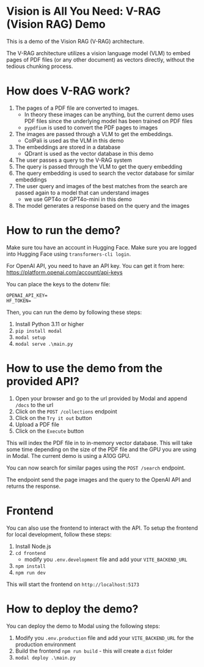 # Vision is All You Need: V-RAG (Vision RAG) Demo

This is a demo of the Vision RAG (V-RAG) architecture.

The V-RAG architecture utilizes a vision language model (VLM) to embed pages of PDF files (or any other document) as vectors directly, without the tedious chunking process.

# How does V-RAG work?

1. The pages of a PDF file are converted to images. 
   - In theory these images can be anything, but the current demo uses PDF files since the underlying model has been trained on PDF files
   - `pypdfium` is used to convert the PDF pages to images
2. The images are passed through a VLM to get the embeddings.
   - ColPali is used as the VLM in this demo
3. The embeddings are stored in a database
   - QDrant is used as the vector database in this demo
4. The user passes a query to the V-RAG system
5. The query is passed through the VLM to get the query embedding
6. The query embedding is used to search the vector database for similar embeddings
7. The user query and images of the best matches from the search are passed again to a model that can understand images
   - we use GPT4o or GPT4o-mini in this demo
8. The model generates a response based on the query and the images

# How to run the demo?

Make sure tou have an account in Hugging Face. Make sure you are logged into Hugging Face using `transformers-cli login`.

For OpenAI API, you need to have an API key. You can get it from here: https://platform.openai.com/account/api-keys

You can place the keys to the dotenv file:

```
OPENAI_API_KEY=
HF_TOKEN=
```

Then, you can run the demo by following these steps:

1. Install Python 3.11 or higher
2. `pip install modal`
3. `modal setup`
4. `modal serve .\main.py`

# How to use the demo from the provided API?

1. Open your browser and go to the url provided by Modal and append `/docs` to the url
2. Click on the `POST /collections` endpoint
3. Click on the `Try it out` button
4. Upload a PDF file
5. Click on the `Execute` button

This will index the PDF file in to in-memory vector database. This will take some time depending on the size of the PDF file and the GPU you are using in Modal. The current demo is using a A10G GPU.

You can now search for similar pages using the `POST /search` endpoint.

The endpoint send the page images and the query to the OpenAI API and returns the response. 

# Frontend

You can also use the frontend to interact with the API. To setup the frontend for local development, follow these steps:

1. Install Node.js
2. `cd frontend`
   - modify you `.env.development` file and add your `VITE_BACKEND_URL`
3. `npm install`
4. `npm run dev`

This will start the frontend on `http://localhost:5173`

# How to deploy the demo?

You can deploy the demo to Modal using the following steps:

1. Modify you `.env.production` file and add your `VITE_BACKEND_URL` for the production environment
2. Build the frontend `npm run build` - this will create a `dist` folder
3. `modal deploy .\main.py`
